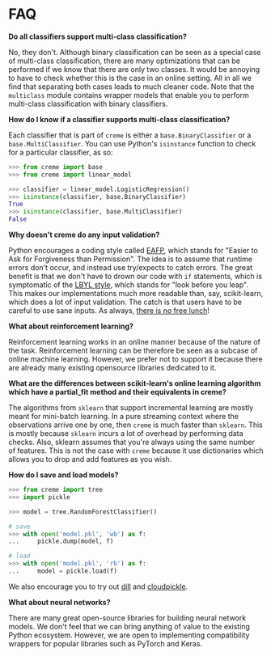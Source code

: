 # FAQ

**Do all classifiers support multi-class classification?**

No, they don't. Although binary classification can be seen as a special case of multi-class classification, there are many optimizations that can be performed if we know that there are only two classes. It would be annoying to have to check whether this is the case in an online setting. All in all we find that separating both cases leads to much cleaner code. Note that the `multiclass` module contains wrapper models that enable you to perform multi-class classification with binary classifiers.

**How do I know if a classifier supports multi-class classification?**

Each classifier that is part of `creme` is either a `base.BinaryClassifier` or a `base.MultiClassifier`. You can use Python's `isinstance` function to check for a particular classifier, as so:

```python
>>> from creme import base
>>> from creme import linear_model

>>> classifier = linear_model.LogisticRegression()
>>> isinstance(classifier, base.BinaryClassifier)
True
>>> isinstance(classifier, base.MultiClassifier)
False
```

**Why doesn't creme do any input validation?**

Python encourages a coding style called [EAFP](https://docs.python.org/2/glossary.html?highlight=EAFP#term-eafp), which stands for "Easier to Ask for Forgiveness than Permission". The idea is to assume that runtime errors don't occur, and instead use try/expects to catch errors. The great benefit is that we don't have to drown our code with `if` statements, which is symptomatic of the [LBYL style](https://docs.python.org/2/glossary.html?highlight=EAFP#term-lbyl), which stands for "look before you leap". This makes our implementations much more readable than, say, scikit-learn, which does a lot of input validation. The catch is that users have to be careful to use sane inputs. As always, [there is no free lunch](https://www.wikiwand.com/en/No_free_lunch_theorem)!

**What about reinforcement learning?**

Reinforcement learning works in an online manner because of the nature of the task. Reinforcement learning can be therefore be seen as a subcase of online machine learning. However, we prefer not to support it because there are already many existing opensource libraries dedicated to it.

**What are the differences between scikit-learn's online learning algorithm which have a partial_fit method and their equivalents in creme?**

The algorithms from `sklearn` that support incremental learning are mostly meant for mini-batch learning. In a pure streaming context where the observations arrive one by one, then `creme` is much faster than `sklearn`. This is mostly because `sklearn` incurs a lot of overhead by performing data checks. Also, sklearn assumes that you're always using the same number of features. This is not the case with `creme` because it use dictionaries which allows you to drop and add features as you wish.

**How do I save and load models?**

```python
>>> from creme import tree
>>> import pickle

>>> model = tree.RandomForestClassifier()

# save
>>> with open('model.pkl', 'wb') as f:
...     pickle.dump(model, f)

# load
>>> with open('model.pkl', 'rb') as f:
...     model = pickle.load(f)
```

We also encourage you to try out [dill](https://dill.readthedocs.io/en/latest/dill.html) and [cloudpickle](https://github.com/cloudpipe/cloudpickle).

**What about neural networks?**

There are many great open-source libraries for building neural network models. We don't feel that we can bring anything of value to the existing Python ecosystem. However, we are open to implementing compatibility wrappers for popular libraries such as PyTorch and Keras.
